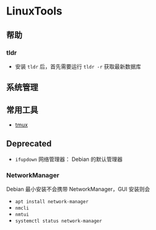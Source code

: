 # LinuxTools

## 帮助

### tldr

* 安装 `tldr` 后，首先需要运行 `tldr -r` 获取最新数据库

## 系统管理



## 常用工具

* [tmux](tools/tmux.md)

## Deprecated

* `ifupdown` 网络管理器： Debian 的默认管理器

### NetworkManager

Debian 最小安装不会携带 NetworkManager，GUI 安装则会

* `apt install network-manager`
* `nmcli`
* `nmtui`
* `systemctl status network-manager`
